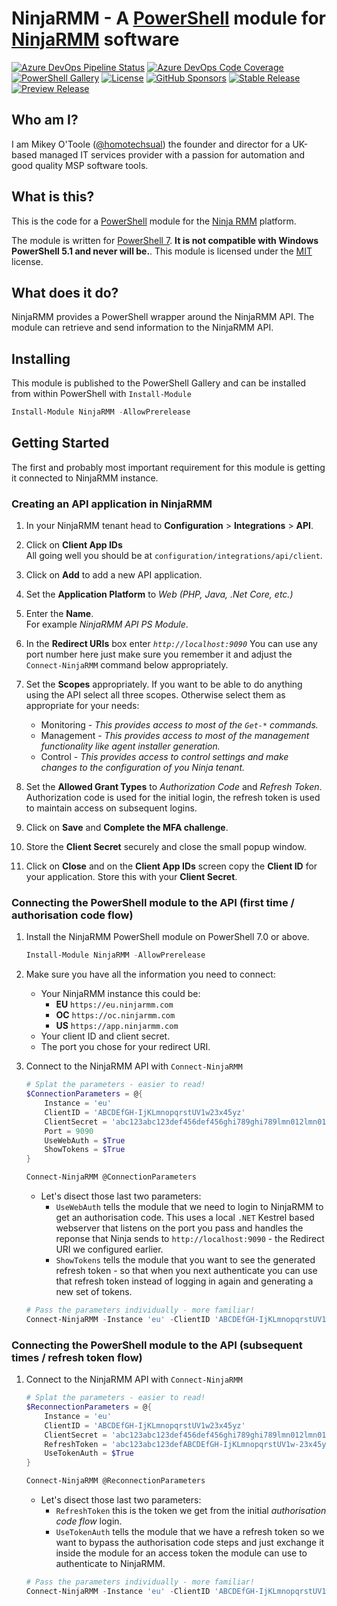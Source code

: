 # NinjaRMM - A [PowerShell](https://microsoft.com/powershell) module for [NinjaRMM](https://ninjarmm.com/) software

[![Azure DevOps Pipeline Status](https://img.shields.io/azure-devops/tests/MSPsUK/NinjaRMM/4?style=for-the-badge)](https://dev.azure.com/MSPsUK/NinjaRMM/_build?definitionId=1)
[![Azure DevOps Code Coverage](https://img.shields.io/azure-devops/coverage/MSPsUK/NinjaRMM/4?style=for-the-badge)](https://dev.azure.com/MSPsUK/NinjaRMM/_build?definitionId=1)
[![PowerShell Gallery](https://img.shields.io/powershellgallery/dt/NinjaRMM?style=for-the-badge)](https://www.powershellgallery.com/packages/NinjaRMM/)
[![License](https://img.shields.io/github/license/homotechsual/NinjaRMM?style=for-the-badge)](https://ninjarmmapi.mit-license.org/)
[![GitHub Sponsors](https://img.shields.io/github/sponsors/homotechsual?style=for-the-badge)](https://github.com/sponsors/homotechsual/)
[![Stable Release](https://img.shields.io/powershellgallery/v/NinjaRMM?label=Stable+Release&style=for-the-badge)](https://www.powershellgallery.com/packages/NinjaRMM/)
[![Preview Release](https://img.shields.io/powershellgallery/v/NinjaRMM?label=Preview+Release&include_prereleases&style=for-the-badge)](https://www.powershellgallery.com/packages/NinjaRMM/)

## Who am I?

I am Mikey O'Toole ([@homotechsual](https://github.com/homotechsual)) the founder and director for a UK-based managed IT services provider with a passion for automation and good quality MSP software tools.

## What is this?

This is the code for a [PowerShell](https://microsoft.com/powershell) module for the [Ninja RMM](https://ninjarmm.com/) platform.

The module is written for [PowerShell 7](https://docs.microsoft.com/en-us/powershell/scripting/whats-new/what-s-new-in-powershell-71?view=powershell-7.1). **It is not compatible with Windows PowerShell 5.1 and never will be.**. This module is licensed under the [MIT](https://ninjarmmapi.mit-license.org/) license.

## What does it do?

NinjaRMM provides a PowerShell wrapper around the NinjaRMM API. The module can retrieve and send information to the NinjaRMM API.

## Installing

This module is published to the PowerShell Gallery and can be installed from within PowerShell with `Install-Module`

```PowerShell
Install-Module NinjaRMM -AllowPrerelease
```

## Getting Started

The first and probably most important requirement for this module is getting it connected to NinjaRMM instance.

### Creating an API application in NinjaRMM

1. In your NinjaRMM tenant head to **Configuration** > **Integrations** > **API**.

1. Click on **Client App IDs**  
All going well you should be at `configuration/integrations/api/client`.

1. Click on **Add** to add a new API application.

1. Set the **Application Platform** to *Web (PHP, Java, .Net Core, etc.)*

1. Enter the **Name**.  
For example *NinjaRMM API PS Module*.

1. In the **Redirect URIs** box enter *`http://localhost:9090`*
You can use any port number here just make sure you remember it and adjust the `Connect-NinjaRMM` command below appropriately.

1. Set the **Scopes** appropriately. If you want to be able to do anything using the API select all three scopes. Otherwise select them as appropriate for your needs:

    * Monitoring -  *This provides access to most of the `Get-*` commands.*
    * Management - *This provides access to most of the management functionality like agent installer generation.*
    * Control - *This provides access to control settings and make changes to the configuration of you Ninja tenant.*

1. Set the **Allowed Grant Types** to *Authorization Code* and *Refresh Token*.
Authorization code is used for the initial login, the refresh token is used to maintain access on subsequent logins.

1. Click on **Save** and **Complete the MFA challenge**.

1. Store the **Client Secret** securely and close the small popup window.

1. Click on **Close** and on the **Client App IDs** screen copy the **Client ID** for your application. Store this with your **Client Secret**.

### Connecting the PowerShell module to the API (first time / authorisation code flow)

1. Install the NinjaRMM PowerShell module on PowerShell 7.0 or above.  

    ```PowerShell
    Install-Module NinjaRMM -AllowPrerelease
    ```

1. Make sure you have all the information you need to connect:

    * Your NinjaRMM instance this could be:
        * **EU** `https://eu.ninjarmm.com`
        * **OC** `https://oc.ninjarmm.com`
        * **US** `https://app.ninjarmm.com`
    * Your client ID and client secret.
    * The port you chose for your redirect URI.

1. Connect to the NinjaRMM API with `Connect-NinjaRMM`  

    ```PowerShell
    # Splat the parameters - easier to read!
    $ConnectionParameters = @{
        Instance = 'eu'
        ClientID = 'ABCDEfGH-IjKLmnopqrstUV1w23x45yz'
        ClientSecret = 'abc123abc123def456def456ghi789ghi789lmn012lmn012'
        Port = 9090
        UseWebAuth = $True
        ShowTokens = $True
    }

    Connect-NinjaRMM @ConnectionParameters
    ```

    * Let's disect those last two parameters:
        * `UseWebAuth` tells the module that we need to login to NinjaRMM to get an authorisation code. This uses a local `.NET` Kestrel based webserver that listens on the port you pass and handles the reponse that Ninja sends to `http://localhost:9090` - the Redirect URI we configured earlier.
        * `ShowTokens` tells the module that you want to see the generated refresh token - so that when you next authenticate you can use that refresh token instead of logging in again and generating a new set of tokens.

    ```PowerShell
    # Pass the parameters individually - more familiar!
    Connect-NinjaRMM -Instance 'eu' -ClientID 'ABCDEfGH-IjKLmnopqrstUV1w23x45yz' -ClientSecret 'abc123abc123def456def456ghi789ghi789lmn012lmn012' -Port 9090 -UseWebAuth -ShowTokens
    ```

### Connecting the PowerShell module to the API (subsequent times / refresh token flow)

1. Connect to the NinjaRMM API with `Connect-NinjaRMM`  

    ```PowerShell
    # Splat the parameters - easier to read!
    $ReconnectionParameters = @{
        Instance = 'eu'
        ClientID = 'ABCDEfGH-IjKLmnopqrstUV1w23x45yz'
        ClientSecret = 'abc123abc123def456def456ghi789ghi789lmn012lmn012'
        RefreshToken = 'abc123abc123defABCDEfGH-IjKLmnopqrstUV1w-23x45yz456def456ghi789ghi7-89lmn012lmn012'
        UseTokenAuth = $True
    }

    Connect-NinjaRMM @ReconnectionParameters
    ```

    * Let's disect those last two parameters:
        * `RefreshToken` this is the token we get from the initial *authorisation code flow* login.
        * `UseTokenAuth` tells the module that we have a refresh token so we want to bypass the authorisation code steps and just exchange it inside the module for an access token the module can use to authenticate to NinjaRMM.

    ```PowerShell
    # Pass the parameters individually - more familiar!
    Connect-NinjaRMM -Instance 'eu' -ClientID 'ABCDEfGH-IjKLmnopqrstUV1w23x45yz' -ClientSecret 'abc123abc123def456def456ghi789ghi789lmn012lmn012' -RefreshToken 'abc123abc123defABCDEfGH-IjKLmnopqrstUV1w-23x45yz456def456ghi789ghi7-89lmn012lmn012' -UseTokenAuth
    ```
